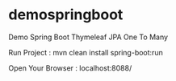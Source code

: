 # demospringboot
Demo Spring Boot Thymeleaf  JPA  One To Many

Run Project :
mvn clean install spring-boot:run

Open Your Browser : 
localhost:8088/
